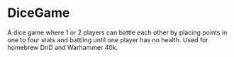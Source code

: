 # DiceGame
 A dice game where 1 or 2 players can battle each other by placing points in one to four stats and battling until one player has no health. Used for homebrew DnD and Warhammer 40k.
